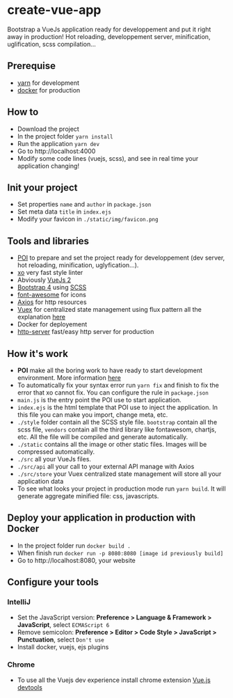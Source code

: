 # create-vue-app

Bootstrap a VueJs application ready for developpement and put it right away in production!
Hot reloading, developpement server, minification, uglification, scss compilation...

## Prerequise

* [yarn](https://yarnpkg.com/fr/) for development
* [docker](https://www.docker.com) for production

## How to

* Download the project
* In the project folder `yarn install`
* Run the application `yarn dev`
* Go to http://localhost:4000
* Modify some code lines (vuejs, scss), and see in real time your application changing!

## Init your project

* Set properties `name` and `author` in `package.json`
* Set meta data `title` in `index.ejs`
* Modify your favicon in `./static/img/favicon.png`

## Tools and libraries

* [POI](https://github.com/egoist/poi) to prepare and set the project ready for developpement (dev server, hot reloading, minification, uglyfication...).
* [xo](https://github.com/sindresorhus/xo) very fast style linter
* Abviously [VueJs 2](https://vuejs.org/v2/guide/)
* [Bootstrap 4](https://v4-alpha.getbootstrap.com) using [SCSS](http://sass-lang.com)
* [font-awesome](http://fontawesome.io) for icons
* [Axios](https://github.com/mzabriskie/axios) for http resources
* [Vuex](https://github.com/vuejs/vuex) for centralized state management using flux pattern all the explanation [here](https://vuex.vuejs.org/en/)
* Docker for deployement
* [http-server](https://github.com/indexzero/http-server) fast/easy http server for production

## How it's work

* **POI** make all the boring work to have ready to start development environment. More information [here](https://poi.js.org/#/home)
* To automatically fix your syntax error run `yarn fix` and finish to fix the error that xo cannot fix. You can configure the rule in `package.json`
* `main.js` is the entry point the POI use to start application.
* `index.ejs` is the html template that POI use to inject the application. In this file you can make you import, change meta, etc.
* `./style` folder contain all the SCSS style file. `bootstrap` contain all the scss file, `vendors` contain all the third library like fontawesom, chartjs, etc. All the file will be compiled and generate automatically. 
* `./static` contains all the image or other static files. Images will be compressed automatically.
* `./src` all your VueJs files.
* `./src/api` all your call to your external API manage with Axios
* `./src/store` your Vuex centralized state management will store all your application data
* To see what looks your project in production mode run `yarn build`. It will generate aggregate minified file: css, javascripts.

## Deploy your application in production with Docker

* In the project folder run `docker build .`
* When finish run `docker run -p 8080:8080 [image id previously build]`
* Go to http://localhost:8080, your website 

## Configure your tools

### IntelliJ

* Set the JavaScript version: **Preference > Language & Framework > JavaScript**, select `ECMAScript 6`
* Remove semicolon: **Preference > Editor > Code Style > JavaScript > Punctuation**, select `Don't use`
* Install docker, vuejs, ejs plugins

### Chrome

* To use all the Vuejs dev experience install chrome extension [Vue.js devtools](https://chrome.google.com/webstore/detail/vuejs-devtools/nhdogjmejiglipccpnnnanhbledajbpd)
